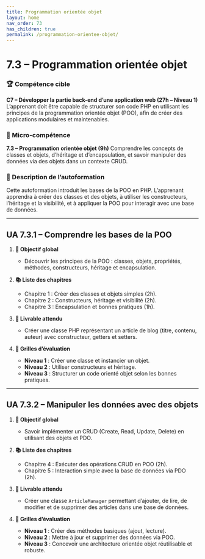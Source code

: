 ```yaml
---
title: Programmation orientée objet
layout: home
nav_order: 73
has_children: true
permalink: /programmation-orientee-objet/
---
```


# 7.3 – Programmation orientée objet

### 🏆 Compétence cible

**C7 – Développer la partie back-end d’une application web (27h – Niveau 1)**
L’apprenant doit être capable de structurer son code PHP en utilisant les principes de la programmation orientée objet (POO), afin de créer des applications modulaires et maintenables.

### 🧩 Micro-compétence

**7.3 – Programmation orientée objet (9h)**
Comprendre les concepts de classes et objets, d’héritage et d’encapsulation, et savoir manipuler des données via des objets dans un contexte CRUD.

### 📝 Description de l’autoformation

Cette autoformation introduit les bases de la POO en PHP. L’apprenant apprendra à créer des classes et des objets, à utiliser les constructeurs, l’héritage et la visibilité, et à appliquer la POO pour interagir avec une base de données.

---

## UA 7.3.1 – Comprendre les bases de la POO

1. **🎯 Objectif global**

   * Découvrir les principes de la POO : classes, objets, propriétés, méthodes, constructeurs, héritage et encapsulation.

2. **📚 Liste des chapitres**

   * Chapitre 1 : Créer des classes et objets simples (2h).
   * Chapitre 2 : Constructeurs, héritage et visibilité (2h).
   * Chapitre 3 : Encapsulation et bonnes pratiques (1h).

3. **📄 Livrable attendu**

   * Créer une classe PHP représentant un article de blog (titre, contenu, auteur) avec constructeur, getters et setters.

4. **🧪 Grilles d’évaluation**

   * **Niveau 1** : Créer une classe et instancier un objet.
   * **Niveau 2** : Utiliser constructeurs et héritage.
   * **Niveau 3** : Structurer un code orienté objet selon les bonnes pratiques.

---

## UA 7.3.2 – Manipuler les données avec des objets

1. **🎯 Objectif global**

   * Savoir implémenter un CRUD (Create, Read, Update, Delete) en utilisant des objets et PDO.

2. **📚 Liste des chapitres**

   * Chapitre 4 : Exécuter des opérations CRUD en POO (2h).
   * Chapitre 5 : Interaction simple avec la base de données via PDO (2h).

3. **📄 Livrable attendu**

   * Créer une classe `ArticleManager` permettant d’ajouter, de lire, de modifier et de supprimer des articles dans une base de données.

4. **🧪 Grilles d’évaluation**

   * **Niveau 1** : Créer des méthodes basiques (ajout, lecture).
   * **Niveau 2** : Mettre à jour et supprimer des données via POO.
   * **Niveau 3** : Concevoir une architecture orientée objet réutilisable et robuste.

